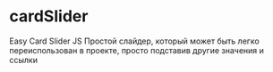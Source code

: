 # cardSlider
Easy Card Slider JS
Простой слайдер, который может быть легко переиспользован в проекте, просто подставив другие значения и ссылки
